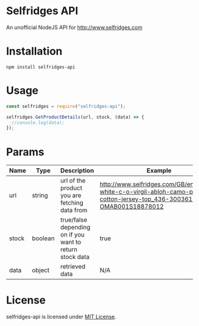 # Selfridges API
An unofficial NodeJS API for http://www.selfridges.com

# Installation
`npm install selfridges-api`

# Usage
```js
const selfridges = require("selfridges-api");

selfridges.GetProductDetails(url, stock, (data) => {
  //console.log(data);
});
```

# Params
Name | Type | Description | Example
------------ | ------------- | ------------- | -------------
url | string | url of the product you are fetching data from | http://www.selfridges.com/GB/en/cat/off-white-c-o-virgil-abloh-camo-print-cotton-jersey-top_436-3003613-OMAB001S18878012
stock | boolean | true/false depending on if you want to return stock data | true
data | object | retrieved data | N/A

# License
selfridges-api is licensed under [MIT License](https://github.com/cxllum-xyz/selfridges-api/blob/master/LICENSE).
